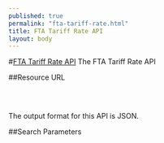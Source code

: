 ```yaml
---
published: true
permalink: "fta-tariff-rate.html"
title: FTA Tariff Rate API
layout: body
---
```


#<a href="fta-tariff-rate.html">FTA Tariff Rate API</a>
The FTA Tariff Rate API 

##Resource URL

<a href=""><pre></pre></a>

</br>

The output format for this API is JSON.

##Search Parameters